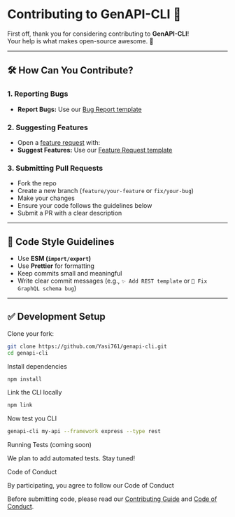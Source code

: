 # Contributing to GenAPI-CLI 🚀

First off, thank you for considering contributing to **GenAPI-CLI**!  
Your help is what makes open-source awesome. 💖  

---

## 🛠 How Can You Contribute?

### 1. Reporting Bugs
- **Report Bugs:** Use our [Bug Report template](https://github.com/Yasir761/genapi-cli/issues/new?assignees=&labels=bug&template=bug_report.md)


### 2. Suggesting Features
- Open a [feature request](https://github.com/yourusername/genapi-cli/issues) with:
- **Suggest Features:** Use our [Feature Request template](https://github.com/Yasir761/genapi-cli/issues/new?assignees=&labels=enhancement&template=feature_request.md) 

### 3. Submitting Pull Requests
- Fork the repo
- Create a new branch (`feature/your-feature` or `fix/your-bug`)
- Make your changes
- Ensure your code follows the guidelines below
- Submit a PR with a clear description

---

## 📐 Code Style Guidelines
- Use **ESM (`import/export`)**
- Use **Prettier** for formatting
- Keep commits small and meaningful
- Write clear commit messages (e.g., `✨ Add REST template` or `🐛 Fix GraphQL schema bug`)

---

## ✅ Development Setup

Clone your fork:
```bash
git clone https://github.com/Yasi761/genapi-cli.git
cd genapi-cli
```

Install dependencies
```bash
npm install
```

Link the CLI locally
```bash
npm link
```

Now test you CLI
```bash
genapi-cli my-api --framework express --type rest
```


Running Tests (coming soon)

We plan to add automated tests. Stay tuned! 


Code of Conduct


By participating, you agree to follow our Code of Conduct


Before submitting code, please read our [Contributing Guide](CONTRIBUTING.md) and [Code of Conduct](CODE_OF_CONDUCT.md).






